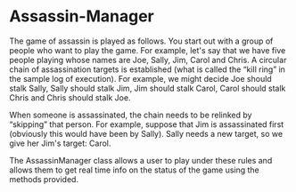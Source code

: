 # Assassin-Manager
The game of assassin is played as follows. You start out with a group of people who want to play the game. For example, let's say that we have five people playing whose names are Joe, Sally, Jim, Carol and Chris. A circular chain of assassination targets is established (what is called the “kill ring” in the sample log of execution). For example, we might decide Joe should stalk Sally, Sally should stalk Jim, Jim should stalk Carol, Carol should stalk Chris and Chris should stalk Joe.

When someone is assassinated, the chain needs to be relinked by “skipping” that person. For example, suppose that Jim is assassinated first (obviously this would have been by Sally). Sally needs a new target, so we give her Jim's target: Carol.

The AssassinManager class allows a user to play under these rules and allows them to get real time info on the status of the game using the methods provided.
